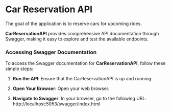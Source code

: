 # Car Reservation API

The goal of the application is to reserve cars for upcoming rides. 

**CarReservationAPI** provides comprehensive API documentation through Swagger, making it easy to explore and test the available endpoints.

### Accessing Swagger Documentation

To access the Swagger documentation for **CarReservationAPI**, follow these simple steps:

1. **Run the API**: Ensure that the CarReservationAPI is up and running.

2. **Open Your Browser**: Open your web browser.

3. **Navigate to Swagger**: In your browser, go to the following URL: http://localhost:5053/swagger/index.html

